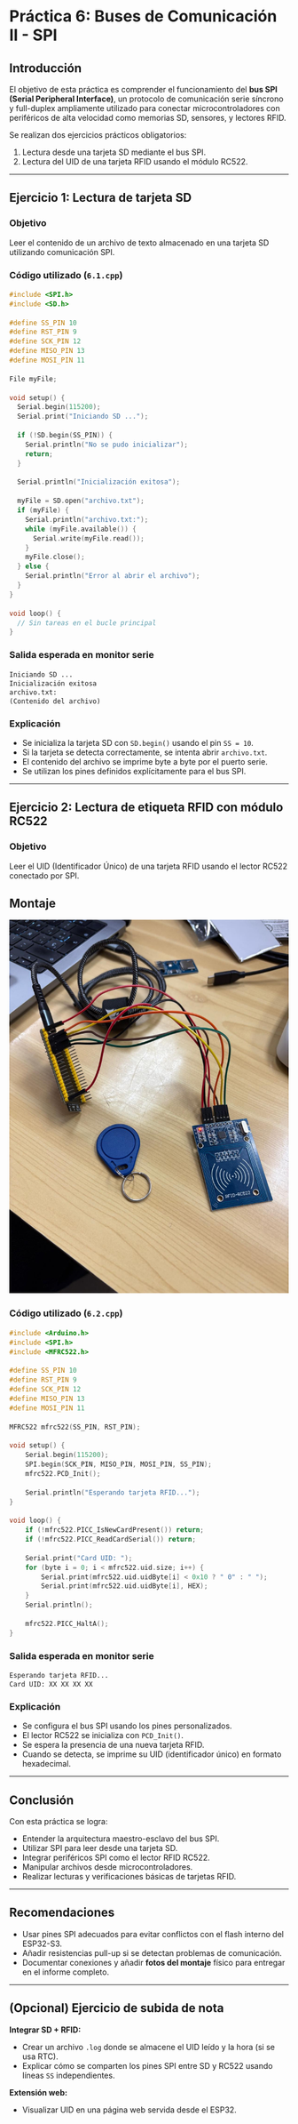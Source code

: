 # Práctica 6: Buses de Comunicación II - SPI

## Introducción

El objetivo de esta práctica es comprender el funcionamiento del **bus SPI (Serial Peripheral Interface)**, un protocolo de comunicación serie síncrono y full-duplex ampliamente utilizado para conectar microcontroladores con periféricos de alta velocidad como memorias SD, sensores, y lectores RFID.

Se realizan dos ejercicios prácticos obligatorios:
1. Lectura desde una tarjeta SD mediante el bus SPI.
2. Lectura del UID de una tarjeta RFID usando el módulo RC522.

---

## Ejercicio 1: Lectura de tarjeta SD

### Objetivo

Leer el contenido de un archivo de texto almacenado en una tarjeta SD utilizando comunicación SPI.

### Código utilizado (`6.1.cpp`)

```cpp
#include <SPI.h>
#include <SD.h>

#define SS_PIN 10   
#define RST_PIN 9   
#define SCK_PIN 12 
#define MISO_PIN 13 
#define MOSI_PIN 11 

File myFile;

void setup() {
  Serial.begin(115200);
  Serial.print("Iniciando SD ...");

  if (!SD.begin(SS_PIN)) {
    Serial.println("No se pudo inicializar");
    return;
  }

  Serial.println("Inicialización exitosa");

  myFile = SD.open("archivo.txt");
  if (myFile) {
    Serial.println("archivo.txt:");
    while (myFile.available()) {
      Serial.write(myFile.read());
    }
    myFile.close();
  } else {
    Serial.println("Error al abrir el archivo");
  }
}

void loop() {
  // Sin tareas en el bucle principal
}
```

### Salida esperada en monitor serie

```
Iniciando SD ...
Inicialización exitosa
archivo.txt:
(Contenido del archivo)
```

### Explicación

- Se inicializa la tarjeta SD con `SD.begin()` usando el pin `SS = 10`.
- Si la tarjeta se detecta correctamente, se intenta abrir `archivo.txt`.
- El contenido del archivo se imprime byte a byte por el puerto serie.
- Se utilizan los pines definidos explícitamente para el bus SPI.

---

## Ejercicio 2: Lectura de etiqueta RFID con módulo RC522

### Objetivo

Leer el UID (Identificador Único) de una tarjeta RFID usando el lector RC522 conectado por SPI.

## Montaje

![Montaje](Tarjeta.jpg)

### Código utilizado (`6.2.cpp`)

```cpp
#include <Arduino.h>
#include <SPI.h>
#include <MFRC522.h>

#define SS_PIN 10
#define RST_PIN 9
#define SCK_PIN 12
#define MISO_PIN 13
#define MOSI_PIN 11

MFRC522 mfrc522(SS_PIN, RST_PIN);

void setup() {
    Serial.begin(115200);
    SPI.begin(SCK_PIN, MISO_PIN, MOSI_PIN, SS_PIN);
    mfrc522.PCD_Init();

    Serial.println("Esperando tarjeta RFID...");
}

void loop() {
    if (!mfrc522.PICC_IsNewCardPresent()) return;
    if (!mfrc522.PICC_ReadCardSerial()) return;

    Serial.print("Card UID: ");
    for (byte i = 0; i < mfrc522.uid.size; i++) {
        Serial.print(mfrc522.uid.uidByte[i] < 0x10 ? " 0" : " ");
        Serial.print(mfrc522.uid.uidByte[i], HEX);
    }
    Serial.println();

    mfrc522.PICC_HaltA();
}
```

### Salida esperada en monitor serie

```
Esperando tarjeta RFID...
Card UID: XX XX XX XX
```

### Explicación

- Se configura el bus SPI usando los pines personalizados.
- El lector RC522 se inicializa con `PCD_Init()`.
- Se espera la presencia de una nueva tarjeta RFID.
- Cuando se detecta, se imprime su UID (identificador único) en formato hexadecimal.

---

## Conclusión

Con esta práctica se logra:

- Entender la arquitectura maestro-esclavo del bus SPI.
- Utilizar SPI para leer desde una tarjeta SD.
- Integrar periféricos SPI como el lector RFID RC522.
- Manipular archivos desde microcontroladores.
- Realizar lecturas y verificaciones básicas de tarjetas RFID.

---

## Recomendaciones

- Usar pines SPI adecuados para evitar conflictos con el flash interno del ESP32-S3.
- Añadir resistencias pull-up si se detectan problemas de comunicación.
- Documentar conexiones y añadir **fotos del montaje** físico para entregar en el informe completo.

---

## (Opcional) Ejercicio de subida de nota

**Integrar SD + RFID:**
- Crear un archivo `.log` donde se almacene el UID leído y la hora (si se usa RTC).
- Explicar cómo se comparten los pines SPI entre SD y RC522 usando líneas `SS` independientes.

**Extensión web:**
- Visualizar UID en una página web servida desde el ESP32.
